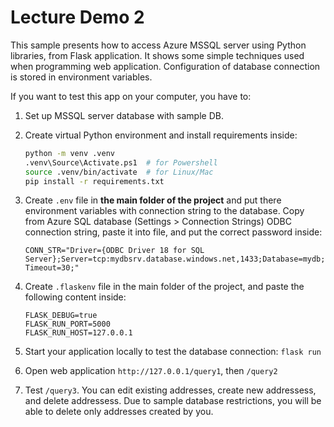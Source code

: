 # Lecture Demo 2
This sample presents how to access Azure MSSQL server using Python libraries, from Flask application. It shows some simple techniques used when programming web application.
Configuration of database connection is stored in environment variables.

If you want to test this app on your computer, you have to:

1. Set up MSSQL server database with sample DB.
2. Create virtual Python environment and install requirements inside:

   ```sh
   python -m venv .venv
   .venv\Source\Activate.ps1  # for Powershell
   source .venv/bin/activate  # for Linux/Mac
   pip install -r requirements.txt
   ```
4. Create `.env` file in **the main folder of the project** and put there environment variables with connection string to the database. Copy from Azure SQL database (Settings > Connection Strings) ODBC connection string, paste it into file, and put the correct password inside:

    ```
    CONN_STR="Driver={ODBC Driver 18 for SQL Server};Server=tcp:mydbsrv.database.windows.net,1433;Database=mydb;Uid=myadmin;Pwd=mypassw23!;Encrypt=yes;TrustServerCertificate=no;Connection Timeout=30;"
    ```

5. Create `.flaskenv` file in the main folder of the project, and paste the following content inside:

    ```
    FLASK_DEBUG=true
    FLASK_RUN_PORT=5000
    FLASK_RUN_HOST=127.0.0.1
    ```

6. Start your application locally to test the database connection: `flask run`

7. Open web application `http://127.0.0.1/query1`, then `/query2`

8. Test `/query3`. You can edit existing addresses, create new addressess, and delete addressess. Due to sample database restrictions, you will be able to delete only addresses created by you.

